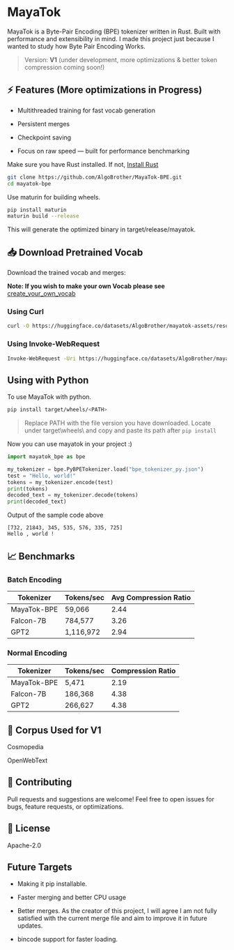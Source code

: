 # MayaTok
MayaTok is a Byte-Pair Encoding (BPE) tokenizer written in Rust. Built with performance and extensibility in mind. I made this project just because I wanted to study how Byte Pair Encoding Works. 

> Version: **V1** (under development, more optimizations & better token compression coming soon!)

## ⚡️ Features (More optimizations in Progress)
 
- Multithreaded training for fast vocab generation 

- Persistent merges 

- Checkpoint saving

- Focus on raw speed — built for performance benchmarking



Make sure you have Rust installed. If not, [Install Rust](https://www.rust-lang.org/tools/install)

```bash
git clone https://github.com/AlgoBrother/MayaTok-BPE.git
cd mayatok-bpe

```

Use maturin for building wheels.

```bash
pip install maturin
maturin build --release
```

This will generate the optimized binary in target/release/mayatok.

## 📥 Download Pretrained Vocab

Download the trained vocab and merges: 

**Note: If you wish to make your own Vocab please see** [create_your_own_vocab](examples/train_your_own_vocab.py)

### Using Curl

```bash
curl -O https://huggingface.co/datasets/AlgoBrother/mayatok-assets/resolve/main/bpe_tokenizer_py.json
```

### Using Invoke-WebRequest 

```bash
Invoke-WebRequest -Uri https://huggingface.co/datasets/AlgoBrother/mayatok-assets/resolve/main/bpe_tokenizer_py.json -OutFile bpe_tokenizer_py.json
```

## Using with Python

To use MayaTok with python. 

```bash
pip install target/wheels/<PATH>
```
> Replace PATH with the file version you have downloaded. Locate under target\wheels\ and copy and paste its path after ```pip install```

Now you can use mayatok in your project :)

```python
import mayatok_bpe as bpe

my_tokenizer = bpe.PyBPETokenizer.load("bpe_tokenizer_py.json")
test = "Hello, world!"
tokens = my_tokenizer.encode(test)
print(tokens)
decoded_text = my_tokenizer.decode(tokens)
print(decoded_text)
```

Output of the sample code above
```
[732, 21843, 345, 535, 576, 335, 725]
Hello , world !
```

## 📈 Benchmarks

### Batch Encoding

| Tokenizer   | Tokens/sec | Avg Compression Ratio |
| ----------- | ---------- | --------------------- |
| MayaTok-BPE | 59,066     | 2.44                  |
| Falcon-7B   | 784,577    | 3.26                  |
| GPT2        | 1,116,972  | 2.94                  |

### Normal Encoding

| Tokenizer   | Tokens/sec | Compression Ratio |
| ----------- | ---------- | ----------------- |
| MayaTok-BPE | 5,471      | 2.19              |
| Falcon-7B   | 186,368    | 4.38              |
| GPT2        | 266,627    | 4.38              |


## 💽 Corpus Used for V1

Cosmopedia

OpenWebText


## 🙌 Contributing

Pull requests and suggestions are welcome! Feel free to open issues for bugs, feature requests, or optimizations.

## 📄 License

Apache-2.0



## Future Targets
- Making it pip installable.

- Faster merging and better CPU usage

- Better merges. As the creator of this project, I will agree I am not fully satisfied with the current merge file and aim to improve it in future updates.

- bincode support for faster loading.



